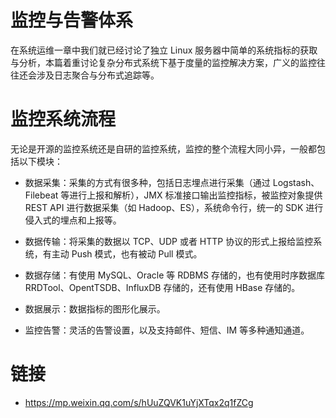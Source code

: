 # 监控与告警体系

在系统运维一章中我们就已经讨论了独立 Linux 服务器中简单的系统指标的获取与分析，本篇着重讨论复杂分布式系统下基于度量的监控解决方案，广义的监控往往还会涉及日志聚合与分布式追踪等。

# 监控系统流程

无论是开源的监控系统还是自研的监控系统，监控的整个流程大同小异，一般都包括以下模块：

- 数据采集：采集的方式有很多种，包括日志埋点进行采集（通过 Logstash、Filebeat 等进行上报和解析），JMX 标准接口输出监控指标，被监控对象提供 REST API 进行数据采集（如 Hadoop、ES），系统命令行，统一的 SDK 进行侵入式的埋点和上报等。

- 数据传输：将采集的数据以 TCP、UDP 或者 HTTP 协议的形式上报给监控系统，有主动 Push 模式，也有被动 Pull 模式。

- 数据存储：有使用 MySQL、Oracle 等 RDBMS 存储的，也有使用时序数据库 RRDTool、OpentTSDB、InfluxDB 存储的，还有使用 HBase 存储的。

- 数据展示：数据指标的图形化展示。

- 监控告警：灵活的告警设置，以及支持邮件、短信、IM 等多种通知通道。

# 链接

- https://mp.weixin.qq.com/s/hUuZQVK1uYjXTqx2q1fZCg
